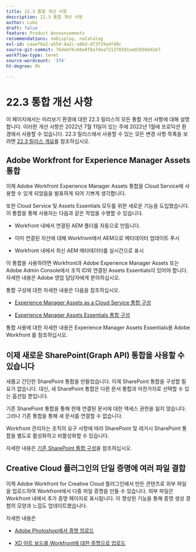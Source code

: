 ```yaml
---
title: 22.3 통합 개선 사항
description: 22.3 통합 개선 사항
author: Luke
draft: false
feature: Product Announcements
recommendations: noDisplay, noCatalog
exl-id: caaef6a2-a554-4a2c-a86d-df3f19a4f40c
source-git-commit: 76deb76c66e8f8a7dea721378591ae035b8d42e7
workflow-type: tm+mt
source-wordcount: '374'
ht-degree: 0%

---
```


# 22.3 통합 개선 사항

이 페이지에서는 미리보기 환경에 대한 22.3 릴리스의 모든 통합 개선 사항에 대해 설명합니다. 이러한 개선 사항은 2022년 7월 11일이 있는 주에 2022년 1월에 프로덕션 환경에서 사용할 수 있습니다. 22.3 릴리스에서 사용할 수 있는 모든 변경 사항 목록을 보려면 [22.3 릴리스 개요](/help/quicksilver/product-announcements/product-releases/22.3-release-activity/22-3-release-overview.md)를 참조하십시오.

## Adobe Workfront for Experience Manager Assets 통합

이제 Adobe Workfront Experience Manager Assets 통합을 Cloud Service에 사용할 수 있게 되었음을 발표하게 되어 기쁘게 생각합니다.

또한 Cloud Service 및 Assets Essentials 모두를 위한 새로운 기능을 도입했습니다. 이 통합을 통해 사용자는 다음과 같은 작업을 수행할 수 있습니다.

* Workfront 내에서 연결된 AEM 폴더를 자동으로 만듭니다.

* 이미 연결된 자산에 대해 Workfront에서 AEM으로 메타데이터 업데이트 푸시

* Workfront 내에서 최신 AEM 메타데이터를 실시간으로 표시


이 통합을 사용하려면 Workfront과 Adobe Experience Manager Assets 또는 Adobe Admin Console에서 조직 ID와 연결된 Assets Essentials이 있어야 합니다. 자세한 내용은 Adobe 영업 담당자에게 문의하십시오.

통합 구성에 대한 자세한 내용은 다음을 참조하십시오.

* [Experience Manager Assets as a Cloud Service 통합 구성](/help/quicksilver/administration-and-setup/configure-integrations/configure-aacs-integration.md)

* [Experience Manager Assets Essentials 통합 구성](/help/quicksilver/documents/adobe-workfront-for-experience-manager-assets-essentials/setup-asset-essentials.md)


통합 사용에 대한 자세한 내용은 Experience Manager Assets Essentials용 Adobe Workfront 를 참조하십시오.

## 이제 새로운 SharePoint(Graph API) 통합을 사용할 수 있습니다

새롭고 간단한 SharePoint 통합을 만들었습니다. 이제 SharePoint 통합을 구성할 필요가 없습니다. 대신, 새 SharePoint 통합은 다른 문서 통합과 마찬가지로 선택할 수 있는 옵션일 뿐입니다.

기존 SharePoint 통합을 통해 현재 연결된 문서에 대한 액세스 권한을 잃지 않습니다. 그러나 기존 통합을 통해 새 문서를 연결할 수 없습니다.

Workfront 관리자는 조직의 요구 사항에 따라 SharePoint 및 레거시 SharePoint 통합을 별도로 활성화하고 비활성화할 수 있습니다.

자세한 내용은 [기존 SharePoint 통합 구성](/help/quicksilver/administration-and-setup/configure-integrations/configure-sharepoint-integration.md)을 참조하십시오.

## Creative Cloud 플러그인의 단일 증명에 여러 파일 결합

이제 Adobe Workfront for Creative Cloud 플러그인에서 만든 콘텐츠로 외부 파일을 업로드하여 Workfront에서 다중 파일 증명을 만들 수 있습니다. 외부 파일은 Workfront 내에서 추가 증명 페이지로 표시됩니다. 이 향상된 기능을 통해 증명 생성 경험의 모양과 느낌도 업데이트했습니다.

자세한 내용은

* [Adobe Photoshop에서 증명 업로드](/help/quicksilver/workfront-integrations-and-apps/adobe-workfront-for-creative-cloud/wf-cc-proofs-ps.md)

* [XD 아트 보드를 Workfront에 대한 증명으로 업로드](/help/quicksilver/workfront-integrations-and-apps/adobe-workfront-for-creative-cloud/wf-adobe-xd-proofs.md)
